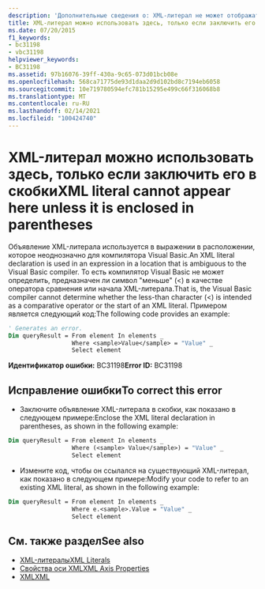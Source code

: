 ```yaml
---
description: 'Дополнительные сведения о: XML-литерал не может отображаться здесь, если он не заключен в круглые скобки'
title: XML-литерал можно использовать здесь, только если заключить его в скобки
ms.date: 07/20/2015
f1_keywords:
- bc31198
- vbc31198
helpviewer_keywords:
- BC31198
ms.assetid: 97b16076-39ff-430a-9c65-073d01bcb08e
ms.openlocfilehash: 568ca71775de93d1daa2d9d102bd8c7194eb6058
ms.sourcegitcommit: 10e719780594efc781b15295e499c66f316068b8
ms.translationtype: MT
ms.contentlocale: ru-RU
ms.lasthandoff: 02/14/2021
ms.locfileid: "100424740"
---
```

# <a name="xml-literal-cannot-appear-here-unless-it-is-enclosed-in-parentheses"></a><span data-ttu-id="793da-103">XML-литерал можно использовать здесь, только если заключить его в скобки</span><span class="sxs-lookup"><span data-stu-id="793da-103">XML literal cannot appear here unless it is enclosed in parentheses</span></span>

<span data-ttu-id="793da-104">Объявление XML-литерала используется в выражении в расположении, которое неоднозначно для компилятора Visual Basic.</span><span class="sxs-lookup"><span data-stu-id="793da-104">An XML literal declaration is used in an expression in a location that is ambiguous to the Visual Basic compiler.</span></span> <span data-ttu-id="793da-105">То есть компилятор Visual Basic не может определить, предназначен ли символ "меньше" (<) в качестве оператора сравнения или начала XML-литерала.</span><span class="sxs-lookup"><span data-stu-id="793da-105">That is, the Visual Basic compiler cannot determine whether the less-than character (<) is intended as a comparative operator or the start of an XML literal.</span></span> <span data-ttu-id="793da-106">Примером является следующий код:</span><span class="sxs-lookup"><span data-stu-id="793da-106">The following code provides an example:</span></span>  

```vb  
' Generates an error.  
Dim queryResult = From element In elements _  
                  Where <sample>Value</sample> = "Value" _  
                  Select element  
```  
  
 <span data-ttu-id="793da-107">**Идентификатор ошибки:** BC31198</span><span class="sxs-lookup"><span data-stu-id="793da-107">**Error ID:** BC31198</span></span>  
  
## <a name="to-correct-this-error"></a><span data-ttu-id="793da-108">Исправление ошибки</span><span class="sxs-lookup"><span data-stu-id="793da-108">To correct this error</span></span>  
  
- <span data-ttu-id="793da-109">Заключите объявление XML-литерала в скобки, как показано в следующем примере:</span><span class="sxs-lookup"><span data-stu-id="793da-109">Enclose the XML literal declaration in parentheses, as shown in the following example:</span></span>  
  
```vb  
Dim queryResult = From element In elements _  
                  Where (<sample> Value</sample>) = "Value" _  
                  Select element  
```  
  
- <span data-ttu-id="793da-110">Измените код, чтобы он ссылался на существующий XML-литерал, как показано в следующем примере:</span><span class="sxs-lookup"><span data-stu-id="793da-110">Modify your code to refer to an existing XML literal, as shown in the following example:</span></span>  
  
```vb  
Dim queryResult = From element In elements _  
                  Where e.<sample>.Value = "Value" _  
                  Select element  
```  
  
## <a name="see-also"></a><span data-ttu-id="793da-111">См. также раздел</span><span class="sxs-lookup"><span data-stu-id="793da-111">See also</span></span>

- [<span data-ttu-id="793da-112">XML-литералы</span><span class="sxs-lookup"><span data-stu-id="793da-112">XML Literals</span></span>](../language-reference/xml-literals/index.md)
- [<span data-ttu-id="793da-113">Свойства оси XML</span><span class="sxs-lookup"><span data-stu-id="793da-113">XML Axis Properties</span></span>](../language-reference/xml-axis/index.md)
- [<span data-ttu-id="793da-114">XML</span><span class="sxs-lookup"><span data-stu-id="793da-114">XML</span></span>](../programming-guide/language-features/xml/index.md)
